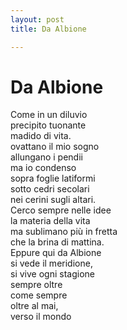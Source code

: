 ```yaml
---
layout: post
title: Da Albione

---
```

# Da Albione

Come in un diluvio  
precipito tuonante  
madido di vita.  
ovattano il mio sogno  
allungano i pendii  
ma io condenso  
sopra foglie latiformi  
sotto cedri secolari  
nei cerini sugli altari.  
Cerco sempre nelle idee  
la materia della vita  
ma sublimano più in fretta  
che la brina di mattina.  
Eppure qui da Albione  
si vede il meridione,  
si vive ogni stagione  
sempre oltre  
come sempre  
oltre al mai,  
verso il mondo  
